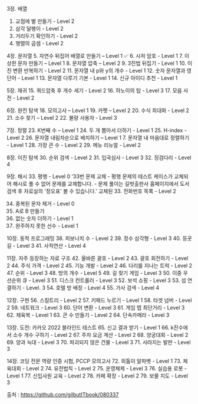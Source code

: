 
3장. 배열
1. 교점에 별 만들기 - Level 2
2. 삼각 달팽이 - Level 2
3. 거리두기 확인하기 - Level 2
4. 행렬의 곱셈 - Level 2

4장. 문자열
5. 자연수 뒤집어 배열로 만들기 – Level 1 :white_check_mark:
6. 시저 암호 - Level 1 
7. 이상한 문자 만들기 – Level 1
8. 문자열 압축 – Level 2
9. 3진법 뒤집기 - Level 1
10. 이진 변환 반복하기 - Level 2
11. 문자열 내 p와 y의 개수 - Level 1
12. 숫자 문자열과 영단어 - Level 1
13. 문자열 다루기 기본 - Level 1
14. 신규 아이디 추천 - Level 1

5장. 재귀
15. 쿼드압축 후 개수 세기 - Level 2
16. 하노이의 탑 - Level 3
17. 모음 사전 - Level 2

6장. 완전 탐색
18. 모의고사 – Level 1
19. 카펫 – Level 2
20. 수식 최대화 - Level 2
21. 소수 찾기 – Level 2
22. 불량 사용자 - Level 3

7장. 정렬
23. K번째 수 – Level 1
24. 두 개 뽑아서 더하기 - Level 1
25. H-index - Level 2
26. 문자열 내림차순으로 배치하기 – Level 1
7. 문자열 내 마음대로 정렬하기 - Level 1
28. 가장 큰 수 - Level 2
29. 메뉴 리뉴얼 - Level 2

8장. 이진 탐색
30. 순위 검색 - Level 2
31. 입국심사 - Level 3
32. 징검다리 - Level 4

9장. 해시
33. 평행 - Level 0
'33번 문제 교체 - 평행 문제의 테스트 케이스가 교체되어 해시로 풀 수 없어 문제를 교체합니다. - 문제 풀이는 길벗출판사 홈페이지에서 도서 검색 후 자료실의 '정오표' 볼 수 있습니다.'
교체된 33. 전화번호 목록 - Level 2

34. 중복된 문자 제거 - Level 0
35. A로 B 만들기
36. 없는 숫자 더하기 - Level 1
37. 완주하지 못한 선수 - Level 1

10장. 동적 프로그래밍
38. 피보나치 수 - Level 2
39. 정수 삼각형 - Level 3
40. 등굣길 - Level 3
41. 사칙연산 - Level 4

11장. 자주 등장하는 자료 구조
42. 올바른 괄호 - Level 2
43. 괄호 회전하기 - Level 2
44. 주식 가격 - Level 2
45. 기능 개발 - Level 2
46. 다리를 지나는 트럭 - Level 2
47. 순위 - Level 3
48. 방의 개수 - Level 5
49. 길 찾기 게임 - Level 3
50. 이중 우선순위 큐 - Level 3
51. 디스크 컨트롤러 - Level 3
52. 보석 쇼핑 - Level 3
53. 섬 연결하기 - Level. 3
54. 호텔 방 배정 - Level 4
55. 가사 검색 - Level 4

12장. 구현
56. 스킬트리 - Level 2
57. 키패드 누르기 - Level 1
58. 타겟 넘버 - Level 2
59. 네트워크 - Level 3
60. 단어 변환 - Level 3
61. 게임 맵 최단거리 - Level 3
62. 체육복 - Level 1
63. 큰 수 만들기 - Level 2
64. 단속카메라 - Level 3

13장. 도전: 카카오 2022 블라인드 테스트
65. 신고 결과 받기 - Level 1
66. k진수에서 소수 개수 구하기 - Level 2
67. 주차 요금 계산 - Level 2
68. 양궁대회 - Level 2
69. 양과 늑대 - Level 3
70. 파괴되지 않은 건물 - Level 3
71. 사라지는 발판 - Level 3

14장. 코딩 전문 역량 인증 시험, PCCP 모의고사
72. 외톨이 알파벳 - Level 1
73. 체육대회 - Level 2
74. 유전법칙 - Level 2
75. 운영체제 - Level 3
76. 실습용 로봇 - Level 1
77. 신입사원 교육 - Level 2
78. 카페 확장 - Level 2
79. 보물 지도 - Level 3

출처 : https://github.com/gilbutITbook/080337